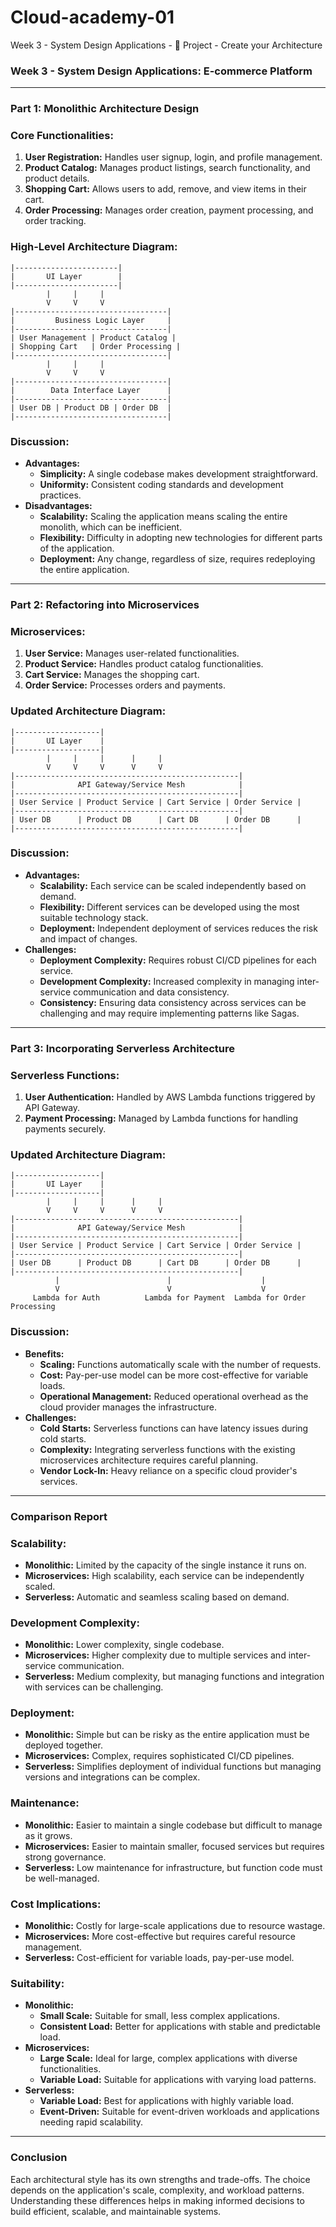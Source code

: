 # Cloud-academy-01
Week 3 - System Design Applications - 🚀 Project - Create your Architecture

### Week 3 - System Design Applications: E-commerce Platform

---

### Part 1: Monolithic Architecture Design

### Core Functionalities:

1. **User Registration:** Handles user signup, login, and profile management.
2. **Product Catalog:** Manages product listings, search functionality, and product details.
3. **Shopping Cart:** Allows users to add, remove, and view items in their cart.
4. **Order Processing:** Manages order creation, payment processing, and order tracking.

### High-Level Architecture Diagram:

```
|-----------------------|
|       UI Layer        |
|-----------------------|
        |     |     |
        V     V     V
|----------------------------------|
|         Business Logic Layer     |
|----------------------------------|
| User Management | Product Catalog |
| Shopping Cart   | Order Processing |
|----------------------------------|
        |     |     |
        V     V     V
|----------------------------------|
|        Data Interface Layer      |
|----------------------------------|
| User DB | Product DB | Order DB  |
|----------------------------------|

```

### Discussion:

- **Advantages:**
    - **Simplicity:** A single codebase makes development straightforward.
    - **Uniformity:** Consistent coding standards and development practices.
- **Disadvantages:**
    - **Scalability:** Scaling the application means scaling the entire monolith, which can be inefficient.
    - **Flexibility:** Difficulty in adopting new technologies for different parts of the application.
    - **Deployment:** Any change, regardless of size, requires redeploying the entire application.

---

### Part 2: Refactoring into Microservices

### Microservices:

1. **User Service:** Manages user-related functionalities.
2. **Product Service:** Handles product catalog functionalities.
3. **Cart Service:** Manages the shopping cart.
4. **Order Service:** Processes orders and payments.

### Updated Architecture Diagram:

```
|-------------------|
|       UI Layer    |
|-------------------|
        |     |     |      |     |
        V     V     V      V     V
|--------------------------------------------------|
|              API Gateway/Service Mesh            |
|--------------------------------------------------|
| User Service | Product Service | Cart Service | Order Service |
|--------------------------------------------------|
| User DB      | Product DB      | Cart DB      | Order DB      |
|--------------------------------------------------|

```

### Discussion:

- **Advantages:**
    - **Scalability:** Each service can be scaled independently based on demand.
    - **Flexibility:** Different services can be developed using the most suitable technology stack.
    - **Deployment:** Independent deployment of services reduces the risk and impact of changes.
- **Challenges:**
    - **Deployment Complexity:** Requires robust CI/CD pipelines for each service.
    - **Development Complexity:** Increased complexity in managing inter-service communication and data consistency.
    - **Consistency:** Ensuring data consistency across services can be challenging and may require implementing patterns like Sagas.

---

### Part 3: Incorporating Serverless Architecture

### Serverless Functions:

1. **User Authentication:** Handled by AWS Lambda functions triggered by API Gateway.
2. **Payment Processing:** Managed by Lambda functions for handling payments securely.

### Updated Architecture Diagram:

```
|-------------------|
|       UI Layer    |
|-------------------|
        |     |     |      |     |
        V     V     V      V     V
|--------------------------------------------------|
|              API Gateway/Service Mesh            |
|--------------------------------------------------|
| User Service | Product Service | Cart Service | Order Service |
|--------------------------------------------------|
| User DB      | Product DB      | Cart DB      | Order DB      |
|--------------------------------------------------|
          |                        |                    |
          V                        V                    V
     Lambda for Auth          Lambda for Payment  Lambda for Order Processing

```

### Discussion:

- **Benefits:**
    - **Scaling:** Functions automatically scale with the number of requests.
    - **Cost:** Pay-per-use model can be more cost-effective for variable loads.
    - **Operational Management:** Reduced operational overhead as the cloud provider manages the infrastructure.
- **Challenges:**
    - **Cold Starts:** Serverless functions can have latency issues during cold starts.
    - **Complexity:** Integrating serverless functions with the existing microservices architecture requires careful planning.
    - **Vendor Lock-In:** Heavy reliance on a specific cloud provider's services.

---

### Comparison Report

### Scalability:

- **Monolithic:** Limited by the capacity of the single instance it runs on.
- **Microservices:** High scalability, each service can be independently scaled.
- **Serverless:** Automatic and seamless scaling based on demand.

### Development Complexity:

- **Monolithic:** Lower complexity, single codebase.
- **Microservices:** Higher complexity due to multiple services and inter-service communication.
- **Serverless:** Medium complexity, but managing functions and integration with services can be challenging.

### Deployment:

- **Monolithic:** Simple but can be risky as the entire application must be deployed together.
- **Microservices:** Complex, requires sophisticated CI/CD pipelines.
- **Serverless:** Simplifies deployment of individual functions but managing versions and integrations can be complex.

### Maintenance:

- **Monolithic:** Easier to maintain a single codebase but difficult to manage as it grows.
- **Microservices:** Easier to maintain smaller, focused services but requires strong governance.
- **Serverless:** Low maintenance for infrastructure, but function code must be well-managed.

### Cost Implications:

- **Monolithic:** Costly for large-scale applications due to resource wastage.
- **Microservices:** More cost-effective but requires careful resource management.
- **Serverless:** Cost-efficient for variable loads, pay-per-use model.

### Suitability:

- **Monolithic:**
    - **Small Scale:** Suitable for small, less complex applications.
    - **Consistent Load:** Better for applications with stable and predictable load.
- **Microservices:**
    - **Large Scale:** Ideal for large, complex applications with diverse functionalities.
    - **Variable Load:** Suitable for applications with varying load patterns.
- **Serverless:**
    - **Variable Load:** Best for applications with highly variable load.
    - **Event-Driven:** Suitable for event-driven workloads and applications needing rapid scalability.

---

### Conclusion

Each architectural style has its own strengths and trade-offs. The choice depends on the application's scale, complexity, and workload patterns. Understanding these differences helps in making informed decisions to build efficient, scalable, and maintainable systems.
